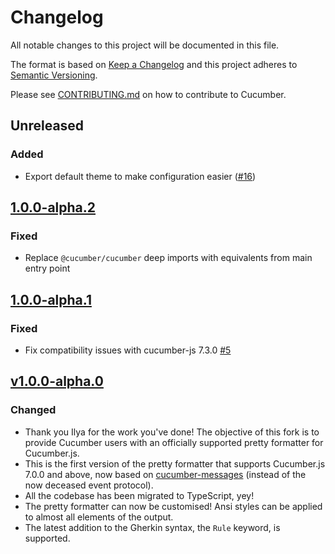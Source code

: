 # Changelog

All notable changes to this project will be documented in this file.

The format is based on [Keep a Changelog](http://keepachangelog.com/)
and this project adheres to [Semantic Versioning](http://semver.org/).

Please see [CONTRIBUTING.md](https://github.com/cucumber/cucumber/blob/master/CONTRIBUTING.md) on how to contribute to Cucumber.

## Unreleased

### Added
- Export default theme to make configuration easier ([#16](https://github.com/cucumber/cucumber-js-pretty-formatter/pull/16))

## [1.0.0-alpha.2]
### Fixed
- Replace `@cucumber/cucumber` deep imports with equivalents from main entry point

## [1.0.0-alpha.1]
### Fixed
- Fix compatibility issues with cucumber-js 7.3.0 [#5](https://github.com/cucumber/cucumber-pretty-formatter/pull/5)

## [v1.0.0-alpha.0]
### Changed
* Thank you Ilya for the work you've done! The objective of this fork is to provide Cucumber users with an officially supported pretty formatter for Cucumber.js.
* This is the first version of the pretty formatter that supports Cucumber.js 7.0.0 and above, now based on [cucumber-messages](https://github.com/cucumber/cucumber/tree/master/messages) (instead of the now deceased event protocol).
* All the codebase has been migrated to TypeScript, yey!
* The pretty formatter can now be customised! Ansi styles can be applied to almost all elements of the output.
* The latest addition to the Gherkin syntax, the `Rule` keyword, is supported.

[1.0.0-alpha.2]: https://github.com/cucumber/cucumber-pretty-formatter/compare/v1.0.0-alpha.1...v1.0.0-alpha.2
[1.0.0-alpha.1]: https://github.com/cucumber/cucumber-pretty-formatter/compare/v1.0.0-alpha.0...v1.0.0-alpha.1
[v1.0.0-alpha.0]: https://github.com/cucumber/cucumber-pretty-formatter/compare/03f000d68098f854b9596f812a474857df675491...v1.0.0-alpha.0
